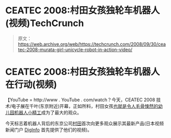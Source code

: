 # CEATEC 2008:村田女孩独轮车机器人(视频)TechCrunch

> 原文：<https://web.archive.org/web/https://techcrunch.com/2008/09/30/ceatec-2008-murata-girl-unicycle-robot-in-action-video/>

# CEATEC 2008:村田女孩独轮车机器人在行动(视频)

【YouTube = http://www . YouTube . com/watch？今天，CEATEC 2008 技术/电子展在千叶(东京附近)开幕，正如所料，村田女孩[也就是令人毛骨悚然的幼儿园机器人小精工](https://web.archive.org/web/20221007010556/http://www.crunchgear.com/2008/09/24/little-seiko-japanese-company-develops-creepy-kindergarten-girl-robot/)成为了最大的观众。

今天标志着机器人背后的东京公司[村田](https://web.archive.org/web/20221007010556/http://www.murata.com/index.html)首次向更多观众展示其最新产品(日本视频新闻门户 [DigInfo](https://web.archive.org/web/20221007010556/http://www.youtube.com/user/Diginfonews) 首先提供了他们的视频)。